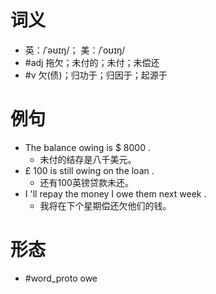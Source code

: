 # 词义
- 英：/ˈəʊɪŋ/； 美：/ˈoʊɪŋ/
- #adj 拖欠；未付的；未付；未偿还
- #v 欠(债)；归功于；归因于；起源于
# 例句
- The balance owing is $ 8000 .
	- 未付的结存是八千美元。
- £ 100 is still owing on the loan .
	- 还有100英镑贷款未还。
- I 'll repay the money I owe them next week .
	- 我将在下个星期偿还欠他们的钱。
# 形态
- #word_proto owe
